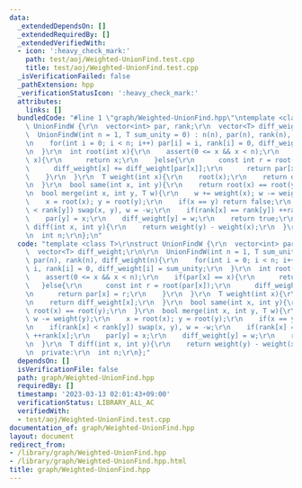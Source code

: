 ```yaml
---
data:
  _extendedDependsOn: []
  _extendedRequiredBy: []
  _extendedVerifiedWith:
  - icon: ':heavy_check_mark:'
    path: test/aoj/Weighted-UnionFind.test.cpp
    title: test/aoj/Weighted-UnionFind.test.cpp
  _isVerificationFailed: false
  _pathExtension: hpp
  _verificationStatusIcon: ':heavy_check_mark:'
  attributes:
    links: []
  bundledCode: "#line 1 \"graph/Weighted-UnionFind.hpp\"\ntemplate <class T>\r\nstruct\
    \ UnionFindW {\r\n  vector<int> par, rank;\r\n  vector<T> diff_weight;\r\n\r\n\
    \  UnionFindW(int n = 1, T sum_unity = 0) : n(n), par(n), rank(n), diff_weight(n){\r\
    \n    for(int i = 0; i < n; i++) par[i] = i, rank[i] = 0, diff_weight[i] = sum_unity;\r\
    \n  }\r\n  int root(int x){\r\n    assert(0 <= x && x < n);\r\n    if(par[x] ==\
    \ x){\r\n      return x;\r\n    }else{\r\n      const int r = root(par[x]);\r\n\
    \      diff_weight[x] += diff_weight[par[x]];\r\n      return par[x] = r;\r\n\
    \    }\r\n  }\r\n  T weight(int x){\r\n    root(x);\r\n    return diff_weight[x];\r\
    \n  }\r\n  bool same(int x, int y){\r\n    return root(x) == root(y);\r\n  }\r\
    \n  bool merge(int x, int y, T w){\r\n    w += weight(x); w -= weight(y);\r\n\
    \    x = root(x); y = root(y);\r\n    if(x == y) return false;\r\n    if(rank[x]\
    \ < rank[y]) swap(x, y), w = -w;\r\n    if(rank[x] == rank[y]) ++rank[x];\r\n\
    \    par[y] = x;\r\n    diff_weight[y] = w;\r\n    return true;\r\n  }\r\n  T\
    \ diff(int x, int y){\r\n    return weight(y) - weight(x);\r\n  }\r\n  private:\r\
    \n  int n;\r\n};\n"
  code: "template <class T>\r\nstruct UnionFindW {\r\n  vector<int> par, rank;\r\n\
    \  vector<T> diff_weight;\r\n\r\n  UnionFindW(int n = 1, T sum_unity = 0) : n(n),\
    \ par(n), rank(n), diff_weight(n){\r\n    for(int i = 0; i < n; i++) par[i] =\
    \ i, rank[i] = 0, diff_weight[i] = sum_unity;\r\n  }\r\n  int root(int x){\r\n\
    \    assert(0 <= x && x < n);\r\n    if(par[x] == x){\r\n      return x;\r\n \
    \   }else{\r\n      const int r = root(par[x]);\r\n      diff_weight[x] += diff_weight[par[x]];\r\
    \n      return par[x] = r;\r\n    }\r\n  }\r\n  T weight(int x){\r\n    root(x);\r\
    \n    return diff_weight[x];\r\n  }\r\n  bool same(int x, int y){\r\n    return\
    \ root(x) == root(y);\r\n  }\r\n  bool merge(int x, int y, T w){\r\n    w += weight(x);\
    \ w -= weight(y);\r\n    x = root(x); y = root(y);\r\n    if(x == y) return false;\r\
    \n    if(rank[x] < rank[y]) swap(x, y), w = -w;\r\n    if(rank[x] == rank[y])\
    \ ++rank[x];\r\n    par[y] = x;\r\n    diff_weight[y] = w;\r\n    return true;\r\
    \n  }\r\n  T diff(int x, int y){\r\n    return weight(y) - weight(x);\r\n  }\r\
    \n  private:\r\n  int n;\r\n};"
  dependsOn: []
  isVerificationFile: false
  path: graph/Weighted-UnionFind.hpp
  requiredBy: []
  timestamp: '2023-03-13 02:01:43+09:00'
  verificationStatus: LIBRARY_ALL_AC
  verifiedWith:
  - test/aoj/Weighted-UnionFind.test.cpp
documentation_of: graph/Weighted-UnionFind.hpp
layout: document
redirect_from:
- /library/graph/Weighted-UnionFind.hpp
- /library/graph/Weighted-UnionFind.hpp.html
title: graph/Weighted-UnionFind.hpp
---
```

